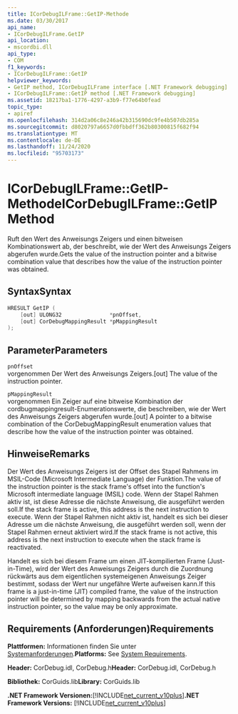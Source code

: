 ```yaml
---
title: ICorDebugILFrame::GetIP-Methode
ms.date: 03/30/2017
api_name:
- ICorDebugILFrame.GetIP
api_location:
- mscordbi.dll
api_type:
- COM
f1_keywords:
- ICorDebugILFrame::GetIP
helpviewer_keywords:
- GetIP method, ICorDebugILFrame interface [.NET Framework debugging]
- ICorDebugILFrame::GetIP method [.NET Framework debugging]
ms.assetid: 18217ba1-1776-4297-a3b9-f77e64b0fead
topic_type:
- apiref
ms.openlocfilehash: 314d2a06c8e246a42b315690dc9fe4b507db285a
ms.sourcegitcommit: d8020797a6657d0fbbdff362b80300815f682f94
ms.translationtype: MT
ms.contentlocale: de-DE
ms.lasthandoff: 11/24/2020
ms.locfileid: "95703173"
---
```

# <a name="icordebugilframegetip-method"></a><span data-ttu-id="7f83b-102">ICorDebugILFrame::GetIP-Methode</span><span class="sxs-lookup"><span data-stu-id="7f83b-102">ICorDebugILFrame::GetIP Method</span></span>

<span data-ttu-id="7f83b-103">Ruft den Wert des Anweisungs Zeigers und einen bitweisen Kombinationswert ab, der beschreibt, wie der Wert des Anweisungs Zeigers abgerufen wurde.</span><span class="sxs-lookup"><span data-stu-id="7f83b-103">Gets the value of the instruction pointer and a bitwise combination value that describes how the value of the instruction pointer was obtained.</span></span>  
  
## <a name="syntax"></a><span data-ttu-id="7f83b-104">Syntax</span><span class="sxs-lookup"><span data-stu-id="7f83b-104">Syntax</span></span>  
  
```cpp  
HRESULT GetIP (  
    [out] ULONG32               *pnOffset,
    [out] CorDebugMappingResult *pMappingResult  
);  
```  
  
## <a name="parameters"></a><span data-ttu-id="7f83b-105">Parameter</span><span class="sxs-lookup"><span data-stu-id="7f83b-105">Parameters</span></span>  

 `pnOffset`  
 <span data-ttu-id="7f83b-106">vorgenommen Der Wert des Anweisungs Zeigers.</span><span class="sxs-lookup"><span data-stu-id="7f83b-106">[out] The value of the instruction pointer.</span></span>  
  
 `pMappingResult`  
 <span data-ttu-id="7f83b-107">vorgenommen Ein Zeiger auf eine bitweise Kombination der cordbugmappingresult-Enumerationswerte, die beschreiben, wie der Wert des Anweisungs Zeigers abgerufen wurde.</span><span class="sxs-lookup"><span data-stu-id="7f83b-107">[out] A pointer to a bitwise combination of the CorDebugMappingResult enumeration values that describe how the value of the instruction pointer was obtained.</span></span>  
  
## <a name="remarks"></a><span data-ttu-id="7f83b-108">Hinweise</span><span class="sxs-lookup"><span data-stu-id="7f83b-108">Remarks</span></span>  

 <span data-ttu-id="7f83b-109">Der Wert des Anweisungs Zeigers ist der Offset des Stapel Rahmens im MSIL-Code (Microsoft Intermediate Language) der Funktion.</span><span class="sxs-lookup"><span data-stu-id="7f83b-109">The value of the instruction pointer is the stack frame's offset into the function's Microsoft intermediate language (MSIL) code.</span></span> <span data-ttu-id="7f83b-110">Wenn der Stapel Rahmen aktiv ist, ist diese Adresse die nächste Anweisung, die ausgeführt werden soll.</span><span class="sxs-lookup"><span data-stu-id="7f83b-110">If the stack frame is active, this address is the next instruction to execute.</span></span> <span data-ttu-id="7f83b-111">Wenn der Stapel Rahmen nicht aktiv ist, handelt es sich bei dieser Adresse um die nächste Anweisung, die ausgeführt werden soll, wenn der Stapel Rahmen erneut aktiviert wird.</span><span class="sxs-lookup"><span data-stu-id="7f83b-111">If the stack frame is not active, this address is the next instruction to execute when the stack frame is reactivated.</span></span>  
  
 <span data-ttu-id="7f83b-112">Handelt es sich bei diesem Frame um einen JIT-kompilierten Frame (Just-in-Time), wird der Wert des Anweisungs Zeigers durch die Zuordnung rückwärts aus dem eigentlichen systemeigenen Anweisungs Zeiger bestimmt, sodass der Wert nur ungefähre Werte aufweisen kann.</span><span class="sxs-lookup"><span data-stu-id="7f83b-112">If this frame is a just-in-time (JIT) compiled frame, the value of the instruction pointer will be determined by mapping backwards from the actual native instruction pointer, so the value may be only approximate.</span></span>  
  
## <a name="requirements"></a><span data-ttu-id="7f83b-113">Requirements (Anforderungen)</span><span class="sxs-lookup"><span data-stu-id="7f83b-113">Requirements</span></span>  

 <span data-ttu-id="7f83b-114">**Plattformen:** Informationen finden Sie unter [Systemanforderungen](../../get-started/system-requirements.md).</span><span class="sxs-lookup"><span data-stu-id="7f83b-114">**Platforms:** See [System Requirements](../../get-started/system-requirements.md).</span></span>  
  
 <span data-ttu-id="7f83b-115">**Header:** CorDebug.idl, CorDebug.h</span><span class="sxs-lookup"><span data-stu-id="7f83b-115">**Header:** CorDebug.idl, CorDebug.h</span></span>  
  
 <span data-ttu-id="7f83b-116">**Bibliothek:** CorGuids.lib</span><span class="sxs-lookup"><span data-stu-id="7f83b-116">**Library:** CorGuids.lib</span></span>  
  
 <span data-ttu-id="7f83b-117">**.NET Framework Versionen:**[!INCLUDE[net_current_v10plus](../../../../includes/net-current-v10plus-md.md)]</span><span class="sxs-lookup"><span data-stu-id="7f83b-117">**.NET Framework Versions:** [!INCLUDE[net_current_v10plus](../../../../includes/net-current-v10plus-md.md)]</span></span>
